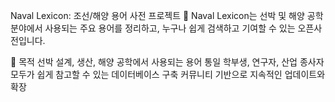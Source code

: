 Naval Lexicon: 조선/해양 용어 사전 프로젝트
🚢 Naval Lexicon는 선박 및 해양 공학 분야에서 사용되는 주요 용어를 정리하고, 누구나 쉽게 검색하고 기여할 수 있는 오픈사전입니다.

📘 목적
선박 설계, 생산, 해양 공학에서 사용되는 용어 통일
학부생, 연구자, 산업 종사자 모두가 쉽게 참고할 수 있는 데이터베이스 구축
커뮤니티 기반으로 지속적인 업데이트와 확장
